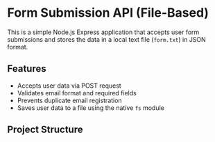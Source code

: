 # Form Submission API (File-Based)

This is a simple Node.js Express application that accepts user form submissions and stores the data in a local text file (`form.txt`) in JSON format.

## Features

- Accepts user data via POST request
- Validates email format and required fields
- Prevents duplicate email registration
- Saves user data to a file using the native `fs` module

## Project Structure
